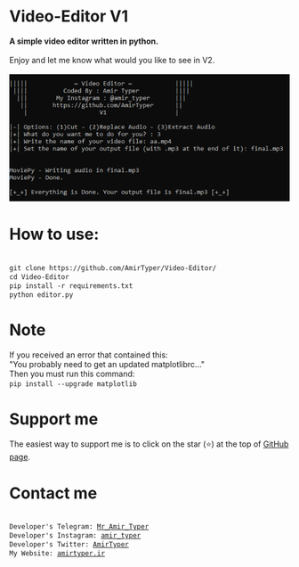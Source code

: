 # Video-Editor V1
<b> A simple video editor written in python.</b>
<br />
<br />
Enjoy and let me know what would you like to see in V2.
<br />
<br />
<img src="img.png" />
<br />

# How to use:
<pre><code>
git clone https://github.com/AmirTyper/Video-Editor/
cd Video-Editor
pip install -r requirements.txt
python editor.py
</code></pre>

# Note
If you received an error that contained this:
<br />
"You probably need to get an updated matplotlibrc..."
<br />
Then you must run this command:
<br />
<code>pip install --upgrade matplotlib</code>

# Support me
The easiest way to support me is to click on the star (<g-emoji class="g-emoji" alias="star" fallback-src="https://github.githubassets.com/images/icons/emoji/unicode/2b50.png">⭐</g-emoji>) at the top of <a href="https://github.com/AmirTyper/Video-Editor">GitHub page</a>.

# Contact me
<pre><code>
Developer's Telegram: <a href="https://t.me/Mr_Amir_Typer">Mr_Amir_Typer</a>
Developer's Instagram: <a href="https://instagram.com/amir_typer">amir_typer</a>
Developer's Twitter: <a href="https://twitter.com/AmirTyper">AmirTyper</a>
My Website: <a href="https://amirtyper.ir">amirtyper.ir</a>
</code></pre>
